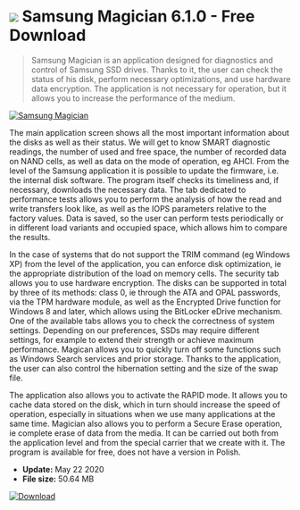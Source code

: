 # ![](https://cdn.softexe.net/static/icon/a/samsung-magician-8618.png) Samsung Magician 6.1.0 - Free Download

> Samsung Magician is an application designed for diagnostics and control of Samsung SSD drives. Thanks to it, the user can check the status of his disk, perform necessary optimizations, and use hardware data encryption. The application is not necessary for operation, but it allows you to increase the performance of the medium.

[![Samsung Magician](https://gallery.dpcdn.pl/imgc/Tools/54805/g_-_420x350_1.5_-_x20141016105406_0.png)](https://softexe.net/win/disks-files/other/samsung-magician:hfph.html)

The main application screen shows all the most important information about the disks as well as their status. We will get to know SMART diagnostic readings, the number of used and free space, the number of recorded data on NAND cells, as well as data on the mode of operation, eg AHCI. From the level of the Samsung application it is possible to update the firmware, i.e. the internal disk software. The program itself checks its timeliness and, if necessary, downloads the necessary data. The tab dedicated to performance tests allows you to perform the analysis of how the read and write transfers look like, as well as the IOPS parameters relative to the factory values. Data is saved, so the user can perform tests periodically or in different load variants and occupied space, which allows him to compare the results.
 
 In the case of systems that do not support the TRIM command (eg Windows XP) from the level of the application, you can enforce disk optimization, ie the appropriate distribution of the load on memory cells. The security tab allows you to use hardware encryption. The disks can be supported in total by three of its methods: class 0, ie through the ATA and OPAL passwords, via the TPM hardware module, as well as the Encrypted Drive function for Windows 8 and later, which allows using the BitLocker eDrive mechanism. One of the available tabs allows you to check the correctness of system settings. Depending on our preferences, SSDs may require different settings, for example to extend their strength or achieve maximum performance. Magican allows you to quickly turn off some functions such as Windows Search services and prior storage. Thanks to the application, the user can also control the hibernation setting and the size of the swap file.
 
 The application also allows you to activate the RAPID mode. It allows you to cache data stored on the disk, which in turn should increase the speed of operation, especially in situations when we use many applications at the same time. Magician also allows you to perform a Secure Erase operation, ie complete erase of data from the media. It can be carried out both from the application level and from the special carrier that we create with it. The program is available for free, does not have a version in Polish.


- **Update:** May 22 2020
- **File size:** 50.64 MB

[![Download](https://cdn.softexe.net/static/img/download.png)](https://softexe.net/win/disks-files/other/samsung-magician:hfph.html)

